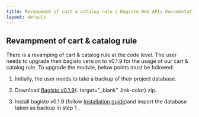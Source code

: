 ```yaml
---
title: Revampment of cart & catalog rule | Bagisto Web APIs Documentation
layout: default
---
```


## Revampment of cart & catalog rule

There is a revamping of cart & catalog rule at the code level. The user needs to upgrade their bagisto version to v0.1.9 for the usage of our cart & catalog rule. To upgrade the module, below points must be followed:

1. Initially, the user needs to take a backup of their project database.

2. Download [Bagisto v0.1.9](https://github.com/bagisto/bagisto/tree/v0.1.9){: target="\_blank" .link-color} zip.

3. Install bagisto v0.1.9 (follow [Installation guide](index.md/#installation))and import the database taken as backup in step 1 .